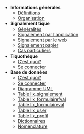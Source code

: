 - **Informations générales**
  - [Définitions](/infos_definitions)
  - [Organisation](/infos_organisation)
- **Signalement tique**
  - [Généralités](/sig_generalites)
  - [Signalement par l'application](/sig_appli)
  - [Signalement par le web](/sig_web)
  - [Signalement papier](/sig_papier)
  - [Cas particuliers](/sig_cas_particuliers)
- **Tiquothèque**
  - [C'est quoi?](/tiq_cest_quoi)
  - [Se connecter](/tiq_se_connecter)
- **Base de données**
  - [C'est quoi?](/bdd_cest_quoi)
  - [Se connecter](/bdd_se_connecter)
  - [Diagramme UML](/bdd_diag_uml)
  - [Table llx_signalement](/bdd_signalement)
  - [Table llx_formulairefval](/bdd_formulairefval)
  - [Table llx_formulaireval](/bdd_formulaireval)
  - [Table llx_user](/bdd_user)
  - [Table llx_profil](/bdd_profil)
  - [Dictionnaires](/bdd_dictionnaires)
  - [Nomenclature](/nomenclature_champs_formulaire)

<!--
- **Nettoyage des données**
  - [C'est quoi?](/clean_cest_quoi)
  - [Script R](/clean_scriptR)
- **Visualisation des données**
  - [C'est quoi?](/viz_cest_quoi)
  - [Script R](/viz_scriptR)
-->
